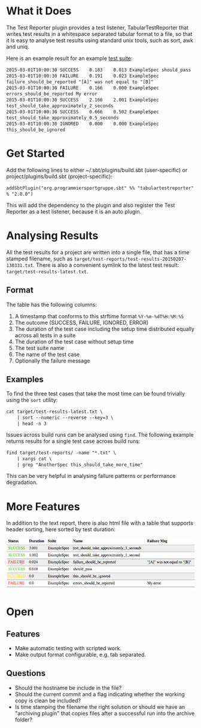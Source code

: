 What it Does
============

The Test Reporter plugin provides a test listener, TabularTestReporter that writes test results in a whitespace
separated tabular format to a file, so that it is easy to analyse test results using standard unix tools, such as
sort, awk and uniq.

Here is an example result for an example [test suite](https://github.com/programmiersportgruppe/sbt-tabular-test-reporter/blob/master/src/sbt-test/simple-example/src/test/scala/ExampleSpec.scala):

    2015-03-01T10:00:30 SUCCESS    0.183    0.013 ExampleSpec should_pass
    2015-03-01T10:00:30 FAILURE    0.191    0.023 ExampleSpec failure_should_be_reported "[A]" was not equal to "[B]"
    2015-03-01T10:00:30 FAILURE    0.166    0.000 ExampleSpec errors_should_be_reported My error
    2015-03-01T10:00:30 SUCCESS    2.166    2.001 ExampleSpec test_should_take_approximately_2_seconds
    2015-03-01T10:00:30 SUCCESS    0.666    0.502 ExampleSpec test_should_take_approximately_0.5_seconds
    2015-03-01T10:00:30 IGNORED    0.000    0.000 ExampleSpec this_should_be_ignored


Get Started
===========

Add the following lines to either ~/.sbt/plugins/build.sbt (user-specific) or project/plugins/build.sbt (project-specific):

    addSbtPlugin("org.programmiersportgruppe.sbt" %% "tabulartestreporter" % "2.0.0")

This will add the dependency to the plugin and also register the Test Reporter as a test listener, because it is an
auto plugin.


Analysing Results
=================

All the test results for a project are written into a single file, that has a time stamped filename,
such as `target/test-reports/test-results-20150207-130331.txt`. There is also a convenient symlink to the latest
test result: `target/test-results-latest.txt`.


Format
------

The table has the following columns:

1. A timestamp that conforms to this strftime format `%Y-%m-%dT%H:%M:%S`
2. The outcome (SUCCESS, FAILURE, IGNORED, ERROR)
3. The duration of the test case including the setup time distributed equally across all tests in a suite
4. The duration of the test case without setup time
5. The test suite name
6. The name of the test case
7. Optionally the failure message

Examples
--------

To find the three test cases that take the most time can be found trivially using the `sort` utility:

~~~
cat target/test-results-latest.txt \
    | sort --numeric --reverse --key=3 \
    | head -n 3
~~~

Issues across build runs can be analysed using `find`. The following example returns results for a single
test case across build runs:

~~~
find target/test-reports/ -name "*.txt" \
    | xargs cat \
    | grep "AnotherSpec this_should_take_more_time"
~~~

This can be very helpful in analysing failure patterns or performance degradation.


More Features
=============

In addition to the text report, there is also html file with a table that supports header sorting, here sorted by
test duration:

![HTML Table Rendering](doc/html-report.png)


Open
====

Features
--------

* Make automatic testing with scripted work.
* Make output format configurable, e.g. tab separated.

Questions
---------

* Should the hostname be include in the file?
* Should the current commit and a flag indicating whether the working copy is clean be included?
* Is time stamping the filename the right solution or should we have an "archiving plugin"
  that copies files after a successful run into the archive folder?

